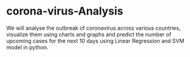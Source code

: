 # corona-virus-Analysis
We will analyse the outbreak of coronavirus across various countries, visualize them using charts and graphs and predict the number of upcoming cases for the next 10 days using Linear Regression and SVM model in python.
